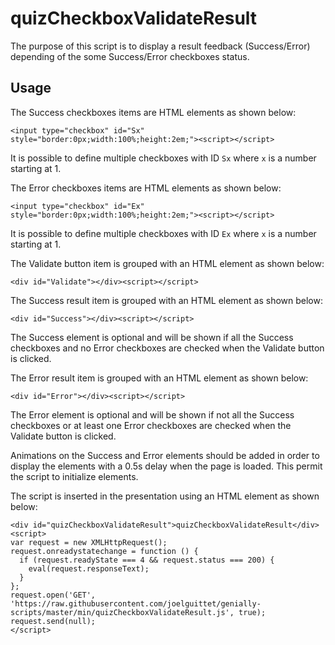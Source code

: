 # quizCheckboxValidateResult

The purpose of this script is to display a result feedback (Success/Error) depending of the some Success/Error checkboxes status.

## Usage

The Success checkboxes items are HTML elements as shown below:

```
<input type="checkbox" id="Sx" style="border:0px;width:100%;height:2em;"><script></script>
```

It is possible to define multiple checkboxes with ID `Sx` where `x` is a number starting at 1.

The Error checkboxes items are HTML elements as shown below:

```
<input type="checkbox" id="Ex" style="border:0px;width:100%;height:2em;"><script></script>
```

It is possible to define multiple checkboxes with ID `Ex` where `x` is a number starting at 1.

The Validate button item is grouped with an HTML element as shown below:

```
<div id="Validate"></div><script></script>
```

The Success result item is grouped with an HTML element as shown below:

```
<div id="Success"></div><script></script>
```

The Success element is optional and will be shown if all the Success checkboxes and no Error checkboxes are checked when the Validate button is clicked.

The Error result item is grouped with an HTML element as shown below:

```
<div id="Error"></div><script></script>
```

The Error element is optional and will be shown if not all the Success checkboxes or at least one Error checkboxes are checked when the Validate button is clicked.

Animations on the Success and Error elements should be added in order to display the elements with a 0.5s delay when the page is loaded. This permit the script to initialize elements.

The script is inserted in the presentation using an HTML element as shown below:

```
<div id="quizCheckboxValidateResult">quizCheckboxValidateResult</div><script>
var request = new XMLHttpRequest();
request.onreadystatechange = function () {
  if (request.readyState === 4 && request.status === 200) {
    eval(request.responseText);
  }
};
request.open('GET', 'https://raw.githubusercontent.com/joelguittet/genially-scripts/master/min/quizCheckboxValidateResult.js', true);
request.send(null);
</script>
```

